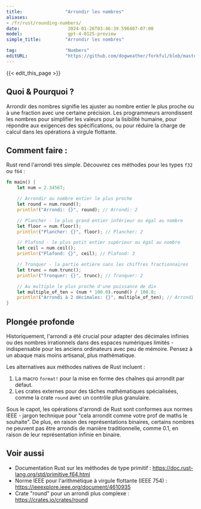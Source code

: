 ```yaml
---
title:                "Arrondir les nombres"
aliases:
- /fr/rust/rounding-numbers/
date:                  2024-01-26T03:46:39.596407-07:00
model:                 gpt-4-0125-preview
simple_title:         "Arrondir les nombres"

tag:                  "Numbers"
editURL:              "https://github.com/dogweather/forkful/blob/master/content/fr/rust/rounding-numbers.md"
---
```


{{< edit_this_page >}}

## Quoi & Pourquoi ?
Arrondir des nombres signifie les ajuster au nombre entier le plus proche ou à une fraction avec une certaine précision. Les programmeurs arrondissent les nombres pour simplifier les valeurs pour la lisibilité humaine, pour répondre aux exigences des spécifications, ou pour réduire la charge de calcul dans les opérations à virgule flottante.

## Comment faire :
Rust rend l'arrondi très simple. Découvrez ces méthodes pour les types `f32` ou `f64` :

```rust
fn main() {
    let num = 2.34567;

    // Arrondir au nombre entier le plus proche
    let round = num.round();
    println!("Arrondi: {}", round); // Arrondi: 2

    // Plancher - le plus grand entier inférieur ou égal au nombre
    let floor = num.floor();
    println!("Plancher: {}", floor); // Plancher: 2

    // Plafond - le plus petit entier supérieur ou égal au nombre
    let ceil = num.ceil();
    println!("Plafond: {}", ceil); // Plafond: 3

    // Tronquer - la partie entière sans les chiffres fractionnaires
    let trunc = num.trunc();
    println!("Tronquer: {}", trunc); // Tronquer: 2

    // Au multiple le plus proche d'une puissance de dix
    let multiple_of_ten = (num * 100.0).round() / 100.0;
    println!("Arrondi à 2 décimales: {}", multiple_of_ten); // Arrondi à 2 décimales: 2.35
}
```

## Plongée profonde
Historiquement, l'arrondi a été crucial pour adapter des décimales infinies ou des nombres irrationnels dans des espaces numériques limités - indispensable pour les anciens ordinateurs avec peu de mémoire. Pensez à un abaque mais moins artisanal, plus mathématique.

Les alternatives aux méthodes natives de Rust incluent :
1. La macro `format!` pour la mise en forme des chaînes qui arrondit par défaut.
2. Les crates externes pour des tâches mathématiques spécialisées, comme la crate `round` avec un contrôle plus granulaire.

Sous le capot, les opérations d'arrondi de Rust sont conformes aux normes IEEE - jargon technique pour "cela arrondit comme votre prof de maths le souhaite". De plus, en raison des représentations binaires, certains nombres ne peuvent pas être arrondis de manière traditionnelle, comme 0.1, en raison de leur représentation infinie en binaire.

## Voir aussi
- Documentation Rust sur les méthodes de type primitif : https://doc.rust-lang.org/std/primitive.f64.html
- Norme IEEE pour l'arithmétique à virgule flottante (IEEE 754) : https://ieeexplore.ieee.org/document/4610935
- Crate "round" pour un arrondi plus complexe : https://crates.io/crates/round
